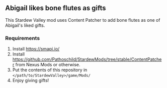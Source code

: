 ## Abigail likes bone flutes as gifts

This Stardew Valley mod uses Content Patcher to add bone flutes as one of
Abigail's liked gifts.

### Requirements

1. Install https://smapi.io/
2. Install
   https://github.com/Pathoschild/StardewMods/tree/stable/ContentPatcher from
   Nexus Mods or otherwise.
3. Put the contents of this repository in `</path/to/StardewValley>/game/Mods/`
4. Enjoy giving gifts!
